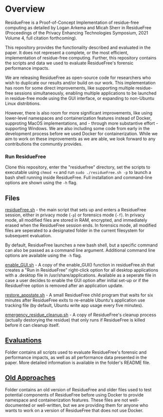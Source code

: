 # Overview
ResidueFree is a Proof-of-Concept Implementation of residue-free computing as detailed by Logan Arkema
and Micah Sherr in ResidueFree (Proceedings of the Privacy Enhancing Technologies Symposium, 2021 Volume 4, full citation forthcoming).

This repository provides the functionality described and evaluated in the paper. It does not represent a complete, or the most efficient, implementation of residue-free computing. Further, this repository contains the scripts and data we used to evaluate ResidueFree's forensic performance impacts.

We are releasing ResidueFree as open-source code for researchers who wish to duplicate our results and/or build on our work. This implementation has room for some direct improvements, like supporting multiple residue-free sessions simultaneously, enabling multiple applications to be launched in residue-free mode using the GUI interface, or expanding to non-Ubuntu Linux distribtions.

However, there is also room for more significant improvements, like using lower-level namespaces and containerization features instead of Docker, supproting MacOS implementations, and - through more substantive effort - supporting Windows. We are also including some code from early in the development process before we used Docker for containerization. While we aim to work on these improvements as we are able, we look forward to any contributions the communtiy provides.

### Run ResidueFree
Clone this repository, enter the "residuefree" directory, set the scripts to executable using `chmod +x` and run `sudo ./residueFree.sh -p` to launch a bash shell running inside ResidueFree. Full installation and command-line options are shown using the `-h` flag.

## Files
[residueFree.sh](https://github.com/LArkema/residuefree/blob/main/residueFree.sh) - the main script that sets up and enters a ResidueFree session, either in privacy mode (`-p`) or forensics mode (`-f`). In privacy mode, all modified files are stored in RAM, encrypted, and immediately erased when the ResidueFree session ends. In forensics mode, all modified files are seperated to a designated folder in the current filesystem for subsequent evaluation. 

By default, ResidueFree launches a new bash shell, but a specific command can also be passed as a command line argument. Additional command line options are available using the `-h` flag.

[enable_GUI.sh](https://github.com/LArkema/residuefree/blob/main/enable_GUI.sh) - A copy of the enable_GUI() function in residueFree.sh that creates a "Run in ResidueFree" right-click option for all desktop applications with a .desktop file in /usr/share/applications. Available as a seperate file in case a user decides to enable the GUI option after initial set-up or if the ResidueFree option is removed after an application update.

[restore_appstate.sh](https://github.com/LArkema/residuefree/blob/main/restore_appstate.sh) - A small ResidueFree child program that waits for six minutes after ResidueFree exits to re-enable Ubuntu's application use tracking file (by default, Ubuntu write app usage every five minutes). 

[emergency_residue_cleanup.sh](https://github.com/LArkema/residuefree/blob/main/emergency_residue_cleanup.sh) - A copy of ResidueFree's cleanup process (actually destorying the residue) that only runs if ResidueFree is killed before it can cleanup itself.

## [Evaluations](https://github.com/LArkema/residuefree/blob/main/Evaluations)
Folder contains all scripts used to evaluate ResidueFree's forensic and performance impacts, as well as all performance data presented in the paper. More detailed information is available in the folder's README file. 

## [Old Approaches](https://github.com/LArkema/residuefree/blob/main/old_approaches)
Folder contains an old version of ResidueFree and older files used to test potential components of ResidueFree before using Docker to provide namespace and containerization features. These files are not well-documented or well-written, but we are providing them for anyone who wants to work on a version of ResidueFree that does not use Docker.
